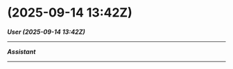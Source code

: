 <!-- Generated by SpecStory -->

#  (2025-09-14 13:42Z)

_**User (2025-09-14 13:42Z)**_



---

_**Assistant**_



---

